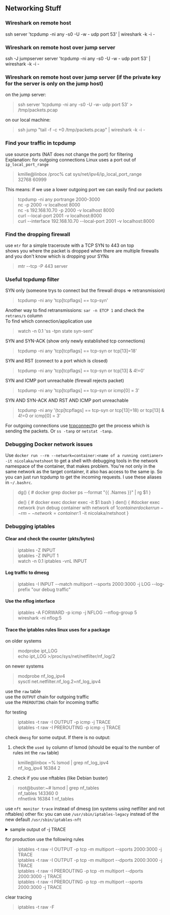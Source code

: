 ## Networking Stuff

### Wireshark on remote host
ssh server 'tcpdump -ni any -s0 -U -w - udp port 53' | wireshark -k -i -

### Wireshark on remote host over jump server

ssh -J jumpserver server 'tcpdump -ni any -s0 -U -w - udp port 53' | wireshark -k -i -

### Wireshark on remote host over jump server (if the private key for the server is only on the jump host)

on the jump server:  
>ssh server 'tcpdump -ni any -s0 -U -w- udp port 53' > /tmp/packets.pcap  

on our local machine:  
>ssh jump "tail -f -c +0 /tmp/packets.pcap" | wireshark -k -i -  

### Find your traffic in tcpdump
use source ports (NAT does not change the port) for filtering  
Explanation: for outgoing connections Linux uses a port out of `ip_local_port_range`  

>kmille@linbox /proc% cat sys/net/ipv4/ip_local_port_range  
>32768   60999  

This means: if we use a lower outgoing port we can easily find our packets  

>tcpdump -ni any portrange 2000-3000  
>nc -p 2000 -v localhost 8000  
>nc -s 192.168.10.70 -p 2000 -v localhost 8000  
>curl --local-port 2001 -v localhost:8000  
>curl --interface 192.168.10.70 --local-port 2001 -v localhost:8000  

### Find the dropping firewall
use `mtr` for a simple traceroute with a TCP SYN to 443 on top  
shows you where the packet is dropped when there are multiple firewalls and you don't know which is dropping your SYNs  

>mtr --tcp -P 443 server

### Useful tcpdump filter
SYN only (someone trys to connect but the firewall drops => retransmission)
>tcpdump -ni any 'tcp[tcpflags] == tcp-syn'

Another way to find retransmissions: `sar -n ETCP 1` and check the `retrans/s` column  
To find which connection/application use  

>watch -n 0.1 'ss -tpn state syn-sent'  

SYN and SYN-ACK (show only newly established tcp connections)  
>tcpdump -ni any 'tcp[tcpflags] == tcp-syn or tcp[13]=18'  

SYN and RST (connect to a port which is closed)  
>tcpdump -ni any 'tcp[tcpflags] == tcp-syn or tcp[13] & 4!=0'

SYN and ICMP port unreachable (firewall rejects packet)  
>tcpdump -ni any 'tcp[tcpflags] == tcp-syn or icmp[0] = 3'

SYN AND SYN-ACK AND RST AND ICMP port unreachable
>tcpdump -ni any '(tcp[tcpflags] == tcp-syn or tcp[13]=18) or tcp[13] &amp; 4!=0 or icmp[0] = 3'  

For outgoing connections use [tcpconnect](https://github.com/iovisor/bcc/blob/master/tools/tcpconnect_example.txt)to get the process which is sending the packets. Or `ss -tanp` or `netstat -tanp`.

### Debugging Docker network issues
Use `docker run --rm --network=container:<name of a running contianer> -it nicolaka/netshoot` to get a shell with debugging tools in the network namespace of the container, that makes problem. You're not only in the same network as the target container, it also has access to the same ip. So you can just run tcpdump to get the incoming requests. I use these aliases in `~/.bashrc`.

>dg() { # docker grep
>    docker ps --format "{{ .Names }}" | rg $1
>}
>
>de() { #  docker exec
>    docker exec -it $1 bash
>}
>den() { #docker exec network (run debug container with network of $1 container
>    docker run --rm --network=container:$1 -it nicolaka/netshoot
>}


### Debugging iptables
#### Clear and check the counter (pkts/bytes)
>iptables -Z INPUT  
>iptables -Z INPUT 1  
>watch -n 0.1 iptables -vnL INPUT  

#### Log traffic to dmesg 
>iptables -I INPUT --match multiport --sports 2000:3000 -j LOG --log-prefix "our debug traffic"


#### Use the nflog interface
>iptables -A FORWARD -p icmp -j NFLOG --nflog-group 5  
>wireshark -ni nflog:5  


#### Trace the iptables rules linux uses for a package  
on older systems  
>modprobe ipt_LOG  
>echo ipt_LOG >/proc/sys/net/netfilter/nf_log/2  

on newer systems  
>modprobe nf_log_ipv4  
>sysctl net.netfilter.nf_log.2=nf_log_ipv4  

use the `raw` table  
use the `OUTPUT` chain for outgoing traffic  
use the `PREROUTING` chain for incoming traffic  

for testing
>iptables -t raw -I OUTPUT -p icmp -j TRACE  
>iptables -t raw -I PREROUTING -p icmp -j TRACE  

check `dmesg` for some output. If there is no output:  
1) check the `used by` column of lsmod (should be equal to the number of rules int the `raw` table)
>kmille@linbox ~% lsmod | grep nf_log_ipv4  
>nf_log_ipv4            16384  2   

2) check if you use nftables (like Debian buster)    
>root@buster:~# lsmod | grep nf_tables  
>nf_tables             143360  0  
>nfnetlink              16384  1 nf_tables  

use `nft monitor trace` instead of dmesg  (on systems using netfilter and not nftables)
other fix: you can use `/usr/sbin/iptables-legacy` instead of the new default `/usr/sbin/iptables-nft`

<details>
<summary>sample output of -j TRACE</summary>
<pre>
kmille@linbox ~% dmesg -wHT
...
[Thu Apr 23 21:55:11 2020] TRACE: raw:OUTPUT:policy:2 IN= OUT=wlp3s0 SRC=192.168.10.70 DST=1.1.1.1 LEN=84 TOS=0x00 PREC=0x00 TTL=64 ID=31519 DF PROTO=ICMP TYPE=8 	CODE=0 ID=11 SEQ=1 UID=1000 GID=100 
[Thu Apr 23 21:55:11 2020] TRACE: nat:OUTPUT:policy:1 IN= OUT=wlp3s0 SRC=192.168.10.70 DST=1.1.1.1 LEN=84 TOS=0x00 PREC=0x00 TTL=64 ID=31519 DF PROTO=ICMP TYPE=8 CODE=0 ID=11 SEQ=1 UID=1000 GID=100 
[Thu Apr 23 21:55:11 2020] TRACE: filter:OUTPUT:policy:2 IN= OUT=wlp3s0 SRC=192.168.10.70 DST=1.1.1.1 LEN=84 TOS=0x00 PREC=0x00 TTL=64 ID=31519 DF PROTO=ICMP TYPE=8 CODE=0 ID=11 SEQ=1 UID=1000 GID=100 
[Thu Apr 23 21:55:11 2020] TRACE: nat:POSTROUTING:rule:1 IN= OUT=wlp3s0 SRC=192.168.10.70 DST=1.1.1.1 LEN=84 TOS=0x00 PREC=0x00 TTL=64 ID=31519 DF PROTO=ICMP TYPE=8 CODE=0 ID=11 SEQ=1 UID=1000 GID=100 
[Thu Apr 23 21:55:11 2020] TRACE: raw:PREROUTING:policy:2 IN=wlp3s0 OUT= MAC=00:00:00:00:00:00:00:00:00:00:00:00:00:00 SRC=1.1.1.1 DST=192.168.10.70 LEN=84 TOS=0x00 PREC=0x00 TTL=59 ID=44374 PROTO=ICMP TYPE=0 CODE=0 ID=11 SEQ=1 
[Thu Apr 23 21:55:11 2020] TRACE: filter:INPUT:rule:3 IN=wlp3s0 OUT= MAC=00:00:00:00:00:00:00:00:00:00:00:00:00:00 SRC=1.1.1.1 DST=192.168.10.70 LEN=84 TOS=0x00 PREC=0x00 TTL=59 ID=44374 PROTO=ICMP TYPE=0 CODE=0 ID=11 SEQ=1 

For prettier output

kmille@linbox ~% dmesg  | grep TRACE: | egrep -v 'security|raw' | cut -d ' ' -f 3-8,14-17,21-22 | column -t
nat:OUTPUT:policy:1     IN=        OUT=wlp3s0  SRC=192.168.10.70                              DST=193.99.144.80  LEN=84             PROTO=ICMP  TYPE=8  CODE=0  ID=13
filter:OUTPUT:policy:2  IN=        OUT=wlp3s0  SRC=192.168.10.70                              DST=193.99.144.80  LEN=84             PROTO=ICMP  TYPE=8  CODE=0  ID=13
nat:POSTROUTING:rule:1  IN=        OUT=wlp3s0  SRC=192.168.10.70                              DST=193.99.144.80  LEN=84             PROTO=ICMP  TYPE=8  CODE=0  ID=13
filter:INPUT:rule:3     IN=wlp3s0  OUT=        MAC=00:00:00:00:00:00:00:00:00:00:00:00:00:00  SRC=193.99.144.80  DST=192.168.10.70  PROTO=ICMP  TYPE=0  CODE=0  ID=13

My mac addresses is redacted on purpose.
</pre>
</details>

for production use the following rules  
>iptables -t raw -I OUTPUT -p tcp -m multiport --sports 2000:3000 -j TRACE  
>iptables -t raw -I OUTPUT -p tcp -m multiport --dports 2000:3000 -j TRACE  
>iptables -t raw -I PREROUTING -p tcp -m multiport --dports 2000:3000 -j TRACE  
>iptables -t raw -I PREROUTING -p tcp -m multiport --sports 2000:3000 -j TRACE  


clear tracing  
>iptables -t raw -F
